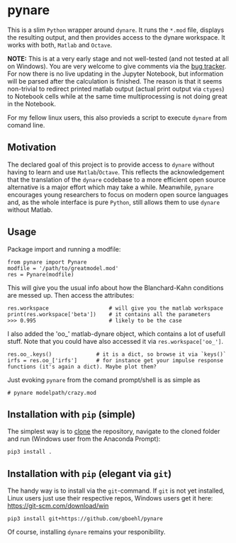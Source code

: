 # pynare

This is a slim `Python` wrapper around `dynare`. It runs the `*.mod` file, displays the resulting output, and then provides access to the dynare workspace. It works with both, `Matlab` and `Octave`.

**NOTE:** This is at a very early stage and not well-tested (and not tested at all on Windows). You are very welcome to give comments via the [bug tracker](https://github.com/gboehl/pynare/issues). For now there is no live updating in the Jupyter Notebook, but information will be parsed after the calculation is finished. The reason is that it seems non-trivial to redirect printed matlab output (actual print output via `ctypes`) to Notebook cells while at the same time multiprocessing is not doing great in the Notebook.

For my fellow linux users, this also provieds a script to execute `dynare` from comand line.


## Motivation

The declared goal of this project is to provide access to `dynare` without having to learn and use `Matlab`/`Octave`. This reflects the acknowledgement that the translation of the `dynare` codebase to a more efficient open source alternative is a major effort which may take a while. Meanwhile, `pynare` encourages young researchers to focus on modern open source languages and, as the whole interface is pure `Python`, still allows them to use `dynare` without Matlab.


## Usage
Package import and running a modfile:
```
from pynare import Pynare
modfile = '/path/to/greatmodel.mod'
res = Pynare(modfile)
```

This will give you the usual info about how the Blanchard-Kahn conditions are messed up. Then access the attributes:
```
res.workspace                   # will give you the matlab workspace
print(res.workspace['beta'])    # it contains all the parameters
>>> 0.995                       # likely to be the case
```

I also added the 'oo_' matlab-dynare object, which contains a lot of usefull stuff. Note that you could have also accessed it via `res.workspace['oo_']`.
```
res.oo_.keys()              # it is a dict, so browse it via `keys()`
irfs = res.oo_['irfs']      # for instance get your impulse response functions (it's again a dict). Maybe plot them?
```

Just evoking `pynare` from the comand prompt/shell is as simple as
```
# pynare modelpath/crazy.mod
```


## Installation with `pip` (simple)

The simplest way is to [clone](https://github.com/gboehl/pynare/archive/master.zip) the repository, navigate to the cloned folder and run (Windows user from the Anaconda Prompt):
```
pip3 install .
```

## Installation with `pip` (elegant via `git`)

The handy way is to install via the `git`-command. If `git` is not yet installed, Linux users just use their respective repos, Windows users get it here: https://git-scm.com/download/win

```
pip3 install git+https://github.com/gboehl/pynare
```

Of course, installing `dynare` remains your responibility.
